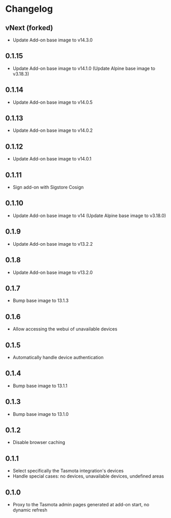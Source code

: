 # Changelog

## vNext (forked)

- Update Add-on base image to v14.3.0

## 0.1.15

- Update Add-on base image to v14.1.0 (Update Alpine base image to v3.18.3)

## 0.1.14

- Update Add-on base image to v14.0.5

## 0.1.13

- Update Add-on base image to v14.0.2

## 0.1.12

- Update Add-on base image to v14.0.1

## 0.1.11

- Sign add-on with Sigstore Cosign

## 0.1.10

- Update Add-on base image to v14 (Update Alpine base image to v3.18.0)

## 0.1.9

- Update Add-on base image to v13.2.2

## 0.1.8

- Update Add-on base image to v13.2.0

## 0.1.7

- Bump base image to 13.1.3

## 0.1.6

- Allow accessing the webui of unavailable devices

## 0.1.5

- Automatically handle device authentication

## 0.1.4

- Bump base image to 13.1.1

## 0.1.3

- Bump base image to 13.1.0

## 0.1.2

- Disable browser caching

## 0.1.1

- Select specifically the Tasmota integration's devices
- Handle special cases: no devices, unavailable devices, undefined areas

## 0.1.0

- Proxy to the Tasmota admin pages generated at add-on start, no dynamic refresh
